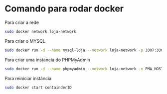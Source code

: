 # Comando para rodar docker

Para criar a rede

```bash
sudo docker network loja-network
```

Para criar o MYSQL

```bash
sudo docker run -d --name mysql-loja --network loja-network -p 3307:3306 -e MYSQL_ROOT_PASSWORD=senhasegura -e MYSQL_DATABASE=loja -v mysql-loja:/var/lib/mysql mysql:latest
```

Para criar uma instancia do PHPMyAdmin

```bash
sudo docker run -d --name phpmyadmin --network loja-network -e PMA_HOST=mysql-loja -e PMA_PORT=3306 -e PMA_USER=root -e PMA_PASSWORD=senhasegura -p 8080:80 phpmyadmin/phpmyadmin
```

Para reiniciar instância

```bash
sudo docker start containderID
```
